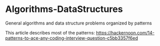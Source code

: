 # Algorithms-DataStructures
General algorithms and data structure problems organized by patterns

This article describes most of the patterns:
https://hackernoon.com/14-patterns-to-ace-any-coding-interview-question-c5bb3357f6ed
